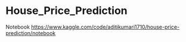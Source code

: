 # House_Price_Prediction
Notebook
https://www.kaggle.com/code/aditikumari1710/house-price-prediction/notebook

